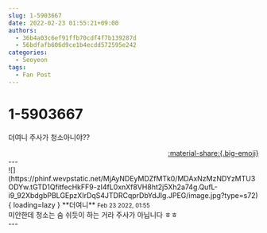 ```yaml
---
slug: 1-5903667
date: 2022-02-23 01:55:21+09:00
authors:
  - 36b4a03c6ef91ffb70cdf4f7b139287d
  - 56bdfafb606d9ce1b4ecdd572595e242
categories:
  - Seoyeon
tags:
  - Fan Post
---
```


# 1-5903667

<div class="post-container" markdown="1">
<div class="content-container md-sidebar__scrollwrap" markdown="1">

더여니 주사가 청소아니야??

</div>
</div>

<div style="text-align: right;" markdown="1">
<a href="https://weverse.io/fromis9/fanpost/1-5903667" style="text-align: right;">:material-share:{.big-emoji}</a>
</div>
---

<div class="comments-container md-sidebar__scrollwrap" markdown="1">
<div class="comment" markdown="1">
<div class='id-container' markdown="1">
![](https://phinf.wevpstatic.net/MjAyNDEyMDZfMTk0/MDAxNzMzNDYzMTU3ODYw.tGTD1QfitfecHkFF9-zI4fL0xnXf8VH8ht2j5Xh2a74g.QufL-i9_92XbdgbPBLGEpzXIrDqS4JTDRCqprDbYdJIg.JPEG/image.jpg?type=s72){ loading=lazy }
**<span class="artist">더여니</span>** <small>Feb 23 2022, 01:55</small><br>
</div>
<div class='comment-body' markdown="1">
미안한데 청소는 숨 쉬듯이 하는 거라 주사가 아닙니다 ㅎㅎ
</div>
</div>
</div>
---
